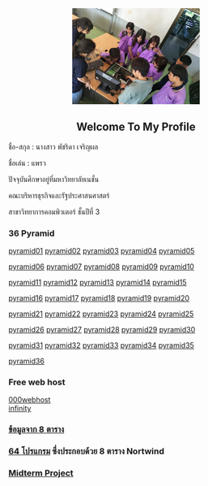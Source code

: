 <html>
<meta name="viewport" content="width=device-width, initial-scale=1" />
<body>
    <div class="w3-container">
        <br /> <br /> <br /> 
  <center><img src="123.jpg" class="w3-round-xxlarge" w3-center="" style="width:50%" /></center>
</div>
</body>
</html>

<center><h2 id="welcome-to-my-profile">Welcome To My Profile</h2></center>

<p>ชื่อ-สกุล : นางสาว พัชริดา  เจริญผล</p>

<p>ชื่อเล่น : แพรว</p>

<p>ปัจจุบันศึกษาอยู่ที่มหาวิทยาลัยเนชั่น</p>

<p>คณะบริหารธุรกิจและรัฐประศาสนศาสตร์</p>

<p>สาขาวิทยาการคอมพิวเตอร์ ชั้นปีที่ 3</p>


<h3 id="36-pyramid">36 Pyramid</h3>
<p><a href="https://github.com/praew06/php_pyramid/blob/master/Praew_01.php" class="button">pyramid01</a>
<a href="https://github.com/praew06/php_pyramid/blob/master/Praew_02.php" class="button">pyramid02</a>
<a href="https://github.com/praew06/php_pyramid/blob/master/Praew_03.php" class="button">pyramid03</a>
<a href="https://github.com/praew06/php_pyramid/blob/master/Praew_04.php" class="button">pyramid04</a>
<a href="https://github.com/praew06/php_pyramid/blob/master/Praew_05.php" class="button">pyramid05</a></p>

<p><a href="https://github.com/praew06/php_pyramid/blob/master/Praew_06.php" class="button">pyramid06</a>
<a href="https://github.com/praew06/php_pyramid/blob/master/Praew_07.php" class="button">pyramid07</a>
<a href="https://github.com/praew06/php_pyramid/blob/master/Praew_08.php" class="button">pyramid08</a>
<a href="https://github.com/praew06/php_pyramid/blob/master/Praew_09.php" class="button">pyramid09</a>
<a href="https://github.com/praew06/php_pyramid/blob/master/Praew_10.php" class="button">pyramid10</a></p>

<p><a href="https://github.com/praew06/php_pyramid/blob/master/Praew_11.php" class="button">pyramid11</a>
<a href="https://github.com/praew06/php_pyramid/blob/master/Praew_12.php" class="button">pyramid12</a>
<a href="https://github.com/praew06/php_pyramid/blob/master/Praew_13.php" class="button">pyramid13</a>
<a href="https://github.com/praew06/php_pyramid/blob/master/Praew_14.php" class="button">pyramid14</a>
<a href="https://github.com/praew06/php_pyramid/blob/master/Praew_15.php" class="button">pyramid15</a></p>

<p><a href="https://github.com/praew06/php_pyramid/blob/master/Praew_16.php" class="button">pyramid16</a>
<a href="https://github.com/praew06/php_pyramid/blob/master/Praew_17.php" class="button">pyramid17</a>
<a href="https://github.com/praew06/php_pyramid/blob/master/Praew_18.php" class="button">pyramid18</a>
<a href="https://github.com/praew06/php_pyramid/blob/master/Praew_19.php" class="button">pyramid19</a>
<a href="https://github.com/praew06/php_pyramid/blob/master/Praew_20.php" class="button">pyramid20</a></p>

<p><a href="https://github.com/praew06/php_pyramid/blob/master/Praew_21.php" class="button">pyramid21</a>
<a href="https://github.com/praew06/php_pyramid/blob/master/Praew_22.php" class="button">pyramid22</a>
<a href="https://github.com/praew06/php_pyramid/blob/master/Praew_23.php" class="button">pyramid23</a>
<a href="https://github.com/praew06/php_pyramid/blob/master/Praew_24.php" class="button">pyramid24</a>
<a href="https://github.com/praew06/php_pyramid/blob/master/Praew_25.php" class="button">pyramid25</a></p>

<p><a href="https://github.com/praew06/php_pyramid/blob/master/Praew_26.php" class="button">pyramid26</a>
<a href="https://github.com/praew06/php_pyramid/blob/master/Praew_27.php" class="button">pyramid27</a>
<a href="https://github.com/praew06/php_pyramid/blob/master/Praew_28.php" class="button">pyramid28</a>
<a href="https://github.com/praew06/php_pyramid/blob/master/Praew_29.php" class="button">pyramid29</a>
<a href="https://github.com/praew06/php_pyramid/blob/master/Praew_30.php" class="button">pyramid30</a></p>

<p><a href="https://github.com/praew06/php_pyramid/blob/master/Praew_31.php" class="button">pyramid31</a>
<a href="https://github.com/praew06/php_pyramid/blob/master/Praew_32.php" class="button">pyramid32</a>
<a href="https://github.com/praew06/php_pyramid/blob/master/Praew_33.php" class="button">pyramid33</a>
<a href="https://github.com/praew06/php_pyramid/blob/master/Praew_34.php.php" class="button">pyramid34</a>
<a href="https://github.com/praew06/php_pyramid/blob/master/Praew_35.php" class="button">pyramid35</a></p>

<p><a href="https://github.com/praew06/php_pyramid/blob/master/Praew_36.php" class="button">pyramid36</a></p>

<h3 id="free-web-host">Free web host</h3>
<p><a href="https://fafearn89.000webhostapp.com/">000webhost</a> 
<br /><a href="https://Myfearn89.epizy.com">infinity</a></p>

<h3 id="ข้อมูลจาก-8-ตาราง"><a href="https://github.com/praew06/8_Nortwind/blob/master/products.sql">ข้อมูลจาก 8 ตาราง</a></h3>

<h3 id="64-โปรแกรม-ซึ่งประกอบด้วย-8-ตาราง-nortwind"><a href="https://github.com/praew06/8_Nortwind">64 โปรแกรม</a> ซึ่งประกอบด้วย 8 ตาราง Nortwind</h3>

<h3 id="midterm-project-"><a href="https://github.com/praew06/midterm_php">Midterm Project </a></h3>


     
